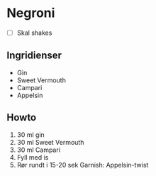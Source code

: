 # Negroni

* [ ] Skal shakes

## Ingridienser

* Gin
* Sweet Vermouth
* Campari
* Appelsin

## Howto

1. 30 ml gin
2. 30 ml Sweet Vermouth
3. 30 ml Campari
4. Fyll med is
5. Rør rundt i 15-20 sek
Garnish: Appelsin-twist
